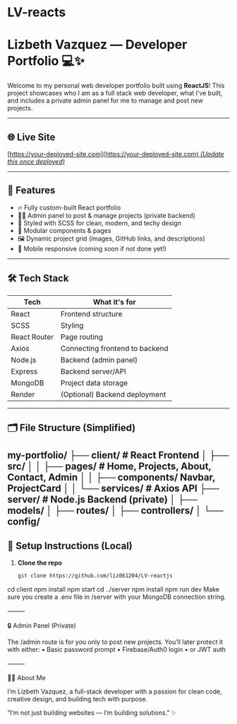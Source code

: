 # LV-reacts 
# Lizbeth Vazquez — Developer Portfolio 💻✨

Welcome to my personal web developer portfolio built using **ReactJS**! This project showcases who I am as a full stack web developer, what I’ve built, and includes a private admin panel for me to manage and post new projects.

---

## 🌐 Live Site

[[https://your-deployed-site.com](https://your-deployed-site.com) *(Update this once deployed)*](https://lv-reactjs.onrender.com/)

---

## 📸 Features

- 🔥 Fully custom-built React portfolio
- 🧑‍💻 Admin panel to post & manage projects (private backend)
- 🎨 Styled with SCSS for clean, modern, and techy design
- 🧩 Modular components & pages
- 🖼️ Dynamic project grid (images, GitHub links, and descriptions)
- 📱 Mobile responsive (coming soon if not done yet!)

---

## 🛠 Tech Stack

| Tech           | What it's for                  |
|----------------|--------------------------------|
| React          | Frontend structure             |
| SCSS           | Styling                        |
| React Router   | Page routing                   |
| Axios          | Connecting frontend to backend |
| Node.js        | Backend (admin panel)          |
| Express        | Backend server/API             |
| MongoDB        | Project data storage           |
| Render         | (Optional) Backend deployment  |

---

## 🗂 File Structure (Simplified)
my-portfolio/
├── client/           # React Frontend
│   ├── src/
│   │   ├── pages/    # Home, Projects, About, Contact, Admin
│   │   ├── components/ Navbar, ProjectCard
│   │   └── services/ # Axios API
├── server/           # Node.js Backend (private)
│   ├── models/
│   ├── routes/
│   ├── controllers/
│   └── config/
---

## 🚀 Setup Instructions (Local)

1. **Clone the repo**  
   ```bash
   git clone https://github.com/liz061204/LV-reactjs
cd client
npm install
npm start
cd ../server
npm install
npm run dev
Make sure you create a .env file in /server with your MongoDB connection string.

⸻

🔒 Admin Panel (Private)

The /admin route is for you only to post new projects. You’ll later protect it with either:
	•	Basic password prompt
	•	Firebase/Auth0 login
	•	or JWT auth

⸻

🙋‍♀️ About Me

I’m Lizbeth Vazquez, a full-stack developer with a passion for clean code, creative design, and building tech with purpose.

“I’m not just building websites — I’m building solutions.” ✨
